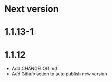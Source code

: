 # Next version

# 1.1.13-1

# 1.1.12

- Add CHANGELOG.md
- Add Github action to auto publish new version
